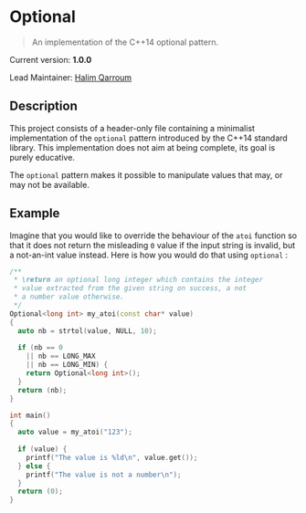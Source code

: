 # Optional
> An implementation of the C++14 optional pattern.

Current version: **1.0.0**

Lead Maintainer: [Halim Qarroum](mailto:hqm.post@gmail.com)

## Description

This project consists of a header-only file containing a minimalist implementation of the `optional` pattern introduced by the C++14 standard library. This implementation does not aim at being complete, its goal is purely educative.

The `optional` pattern makes it possible to manipulate values that may, or may not be available.

## Example

Imagine that you would like to override the behaviour of the `atoi` function so that it does not return the misleading `0` value if the input string is invalid, but a not-an-int value instead. Here is how you would do that using `optional` :

```c++
/**
 * \return an optional long integer which contains the integer
 * value extracted from the given string on success, a not
 * a number value otherwise.
 */
Optional<long int> my_atoi(const char* value)
{
  auto nb = strtol(value, NULL, 10);
  
  if (nb == 0
    || nb == LONG_MAX
    || nb == LONG_MIN) {
    return Optional<long int>();
  }
  return (nb);
}

int main()
{
  auto value = my_atoi("123");
  
  if (value) {
    printf("The value is %ld\n", value.get());
  } else {
    printf("The value is not a number\n");
  }
  return (0);
}
```
